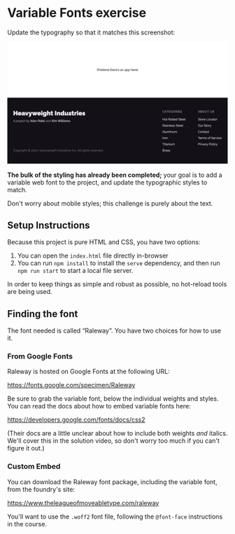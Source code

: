 # Variable Fonts exercise

Update the typography so that it matches this screenshot:

<img alt="Desktop-sized screenshot of a site footer" src="./docs/mockup.png" style="" />

**The bulk of the styling has already been completed;** your goal is to add a variable web font to the project, and update the typographic styles to match.

Don't worry about mobile styles; this challenge is purely about the text.

## Setup Instructions

Because this project is pure HTML and CSS, you have two options:

1. You can open the `index.html` file directly in-browser
2. You can run `npm install` to install the `serve` dependency, and then run `npm run start` to start a local file server.

In order to keep things as simple and robust as possible, no hot-reload tools are being used.

## Finding the font

The font needed is called “Raleway”. You have two choices for how to use it.

### From Google Fonts

Raleway is hosted on Google Fonts at the following URL:

https://fonts.google.com/specimen/Raleway

Be sure to grab the variable font, below the individual weights and styles. You can read the docs about how to embed variable fonts here:

https://developers.google.com/fonts/docs/css2

(Their docs are a little unclear about how to include both weights _and_ italics. We'll cover this in the solution video, so don't worry too much if you can't figure it out.)

### Custom Embed

You can download the Raleway font package, including the variable font, from the foundry's site:

https://www.theleagueofmoveabletype.com/raleway

You'll want to use the `.woff2` font file, following the `@font-face` instructions in the course.

